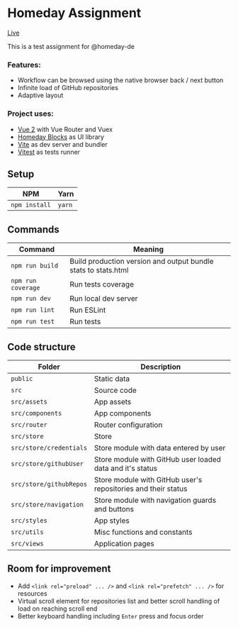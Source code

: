 # Homeday Assignment

[Live](https://homeday-assignment.vercel.app/)

This is a test assignment for @homeday-de

### Features:
* Workflow can be browsed using the native browser back / next button
* Infinite load of GitHub repositories
* Adaptive layout

### Project uses:
* [Vue 2](https://v2.vuejs.org/) with Vue Router and Vuex
* [Homeday Blocks](https://blocks.homeday.dev/) as UI library
* [Vite](https://vitejs.dev/) as dev server and bundler
* [Vitest](https://vitest.dev/) as tests runner

## Setup
|NPM|Yarn|
|--|--|
|<code>npm install</code>|<code>yarn</code>|

## Commands
|Command|Meaning|
|--|--|
|`npm run build`|Build production version and output bundle stats to stats.html|
|`npm run coverage`|Run tests coverage|
|`npm run dev`|Run local dev server|
|`npm run lint`|Run ESLint|
|`npm run test`|Run tests|

## Code structure
|Folder|Description|
|--|--|
|`public`|Static data|
|`src`|Source code|
|`src/assets`|App assets|
|`src/components`|App components|
|`src/router`|Router configuration|
|`src/store`|Store|
|`src/store/credentials`|Store module with data entered by user|
|`src/store/githubUser`|Store module with GitHub user loaded data and it's status|
|`src/store/githubRepos`|Store module with GitHub user's repositories and their status|
|`src/store/navigation`|Store module with navigation guards and buttons|
|`src/styles`|App styles|
|`src/utils`|Misc functions and constants|
|`src/views`|Application pages|

## Room for improvement
* Add `<link rel="preload" ... />` and `<link rel="prefetch" ... />` for resources
* Virtual scroll element for repositories list and better scroll handling of load on reaching scroll end
* Better keyboard handling including `Enter` press and focus order
